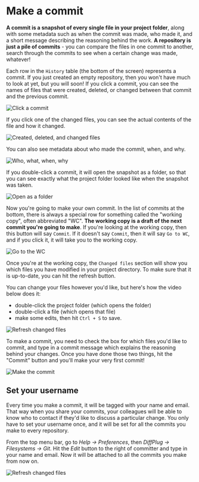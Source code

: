 # Make a commit

**A commit is a snapshot of every single file in your project folder**, along with some metadata such as when the commit was made, who made it, and a short message describing the reasoning behind the work.  **A repository is just a pile of commits** - you can compare the files in one commit to another, search through the commits to see when a certain change was made, whatever!

Each row in the `History` table (the bottom of the screen) represents a commit.  If you just created an empty repository, then you won't have much to look at yet, but you will soon!  If you click a commit, you can see the names of files that were created, deleted, or changed between that commit and the previous commit.

![Click a commit](MakeCommit_ClickCommit.gif)

If you click one of the changed files, you can see the actual contents of the file and how it changed.

![Created, deleted, and changed files](MakeCommit_CreatedDeletedChanged.gif)

You can also see metadata about who made the commit, when, and why.

![Who, what, when, why](MakeCommit_WhoWhatWhenWhy.gif)

If you double-click a commit, it will open the snapshot as a folder, so that you can see exactly what the project folder looked like when the snapshot was taken.

![Open as a folder](MakeCommit_DoubleClick.gif)

Now you're going to make your own commit.  In the list of commits at the bottom, there is always a special row for something called the "working copy", often abbreviated "WC".  **The working copy is a draft of the next commit you're going to make**.  If you're looking at the working copy, then this button will say `Commit`.  If it doesn't say `Commit`, then it will say `Go to WC`, and if you click it, it will take you to the working copy.

![Go to the WC](MakeCommit_GoToWc.gif)

Once you're at the working copy, the `Changed files` section will show you which files you have modified in your project directory.  To make sure that it is up-to-date, you can hit the refresh button.

You can change your files however you'd like, but here's how the video below does it:

* double-click the project folder (which opens the folder)
* double-click a file (which opens that file)
* make some edits, then hit `Ctrl + S` to save.

![Refresh changed files](MakeCommit_ShowChanges.gif)

To make a commit, you need to check the box for which files you'd like to commit, and type in a commit message which explains the reasoning behind your changes.  Once you have done those two things, hit the "Commit" button and you'll make your very first commit!

![Make the commit](MakeCommit_MakeTheCommit.gif)

## Set your username

Every time you make a commit, it will be tagged with your name and email.  That way when you share your commits, your colleagues will be able to know who to contact if they'd like to discuss a particular change.  You only have to set your username once, and it will be set for all the commits you make to every repository.

From the top menu bar, go to *Help -> Preferences*, then *DiffPlug -> Filesystems -> Git*. Hit the *Edit* button to the right of committer and type in your name and email.  Now it will be attached to all the commits you make from now on.

![Refresh changed files](MakeCommit_SetUsername.gif)
